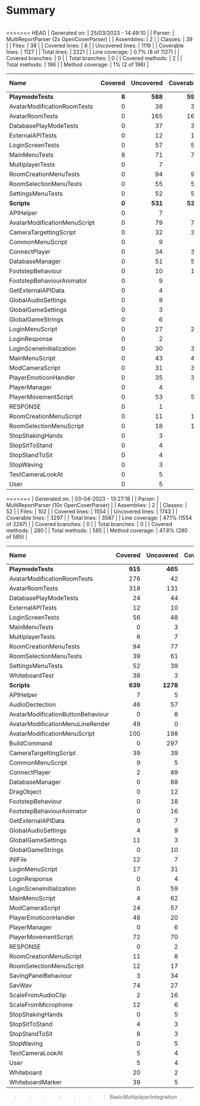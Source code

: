 ﻿# Summary
|||
|:---|:---|
<<<<<<< HEAD
| Generated on: | 25/03/2023 - 14:49:10 |
| Parser: | MultiReportParser (2x OpenCoverParser) |
| Assemblies: | 2 |
| Classes: | 39 |
| Files: | 38 |
| Covered lines: | 8 |
| Uncovered lines: | 1119 |
| Coverable lines: | 1127 |
| Total lines: | 2221 |
| Line coverage: | 0.7% (8 of 1127) |
| Covered branches: | 0 |
| Total branches: | 0 |
| Covered methods: | 2 |
| Total methods: | 196 |
| Method coverage: | 1% (2 of 196) |

|**Name**|**Covered**|**Uncovered**|**Coverable**|**Total**|**Line coverage**|**Covered**|**Total**|**Branch coverage**|**Covered**|**Total**|**Method coverage**|
|:---|---:|---:|---:|---:|---:|---:|---:|---:|---:|---:|---:|
|**PlaymodeTests**|**8**|**588**|**596**|**1118**|**1.3%**|**0**|**0**|****|**2**|**101**|**1.9%**|
|AvatarModificationRoomTests|0|38|38|66|0%|0|0||0|8|0%|
|AvatarRoomTests|0|165|165|259|0%|0|0||0|22|0%|
|DatabasePlayModeTests|0|37|37|79|0%|0|0||0|4|0%|
|ExternalAPITests|0|12|12|27|0%|0|0||0|2|0%|
|LoginScreenTests|0|57|57|204|0%|0|0||0|10|0%|
|MainMenuTests|8|71|79|126|10.1%|0|0||2|14|14.2%|
|MultiplayerTests|0|7|7|29|0%|0|0||0|1|0%|
|RoomCreationMenuTests|0|94|94|144|0%|0|0||0|17|0%|
|RoomSelectionMenuTests|0|55|55|92|0%|0|0||0|10|0%|
|SettingsMenuTests|0|52|52|92|0%|0|0||0|13|0%|
|**Scripts**|**0**|**531**|**531**|**1120**|**0%**|**0**|**0**|****|**0**|**95**|**0%**|
|APIHelper|0|7|7|19|0%|0|0||0|1|0%|
|AvatarModificationMenuScript|0|79|79|142|0%|0|0||0|9|0%|
|CameraTargettingScript|0|32|32|68|0%|0|0||0|4|0%|
|CommonMenuScript|0|9|9|21|0%|0|0||0|2|0%|
|ConnectPlayer|0|34|34|66|0%|0|0||0|2|0%|
|DatabaseManager|0|51|51|103|0%|0|0||0|12|0%|
|FootstepBehaviour|0|10|10|27|0%|0|0||0|2|0%|
|FootstepBehaviourAnimator|0|9|9|21|0%|0|0||0|2|0%|
|GetExternalAPIData|0|4|4|16|0%|0|0||0|1|0%|
|GlobalAudioSettings|0|8|8|18|0%|0|0||0|3|0%|
|GlobalGameSettings|0|3|3|10|0%|0|0||0|1|0%|
|GlobalGameStrings|0|6|6|12|0%|0|0||0|2|0%|
|LoginMenuScript|0|27|27|48|0%|0|0||0|4|0%|
|LoginResponse|0|2|2|17|0%|0|0||0|4|0%|
|LoginSceneInitialization|0|30|30|70|0%|0|0||0|1|0%|
|MainMenuScript|0|43|43|81|0%|0|0||0|11|0%|
|ModCameraScript|0|31|31|51|0%|0|0||0|3|0%|
|PlayerEmoticonHandler|0|35|35|59|0%|0|0||0|9|0%|
|PlayerManager|0|4|4|18|0%|0|0||0|2|0%|
|PlayerMovementScript|0|53|53|99|0%|0|0||0|3|0%|
|RESPONSE|0|1|1|17|0%|0|0||0|2|0%|
|RoomCreationMenuScript|0|11|11|28|0%|0|0||0|3|0%|
|RoomSelectionMenuScript|0|18|18|32|0%|0|0||0|6|0%|
|StopShakingHands|0|3|3|11|0%|0|0||0|1|0%|
|StopSitToStand|0|4|4|14|0%|0|0||0|1|0%|
|StopStandToSit|0|4|4|14|0%|0|0||0|1|0%|
|StopWaving|0|3|3|11|0%|0|0||0|1|0%|
|TextCameraLookAt|0|5|5|16|0%|0|0||0|1|0%|
|User|0|5|5|11|0%|0|0||0|1|0%|
=======
| Generated on: | 03-04-2023 - 13:27:18 |
| Parser: | MultiReportParser (10x OpenCoverParser) |
| Assemblies: | 2 |
| Classes: | 52 |
| Files: | 102 |
| Covered lines: | 1554 |
| Uncovered lines: | 1743 |
| Coverable lines: | 3297 |
| Total lines: | 3587 |
| Line coverage: | 47.1% (1554 of 3297) |
| Covered branches: | 0 |
| Total branches: | 0 |
| Covered methods: | 280 |
| Total methods: | 585 |
| Method coverage: | 47.8% (280 of 585) |

|**Name**|**Covered**|**Uncovered**|**Coverable**|**Total**|**Line coverage**|**Covered**|**Total**|**Branch coverage**|**Covered**|**Total**|**Method coverage**|
|:---|---:|---:|---:|---:|---:|---:|---:|---:|---:|---:|---:|
|**PlaymodeTests**|**915**|**465**|**1380**|**1336**|**66.3%**|**0**|**0**|****|**175**|**266**|**65.7%**|
|AvatarModificationRoomTests|276|42|318|328|86.7%|0|0||71|79|89.8%|
|AvatarRoomTests|318|131|449|259|70.8%|0|0||43|65|66.1%|
|DatabasePlayModeTests|24|44|68|79|35.2%|0|0||4|8|50%|
|ExternalAPITests|12|10|22|27|54.5%|0|0||2|4|50%|
|LoginScreenTests|56|48|104|204|53.8%|0|0||10|20|50%|
|MainMenuTests|0|3|3|13|0%|0|0||0|2|0%|
|MultiplayerTests|6|7|13|29|46.1%|0|0||1|2|50%|
|RoomCreationMenuTests|94|77|171|144|54.9%|0|0||17|34|50%|
|RoomSelectionMenuTests|39|61|100|92|39%|0|0||8|20|40%|
|SettingsMenuTests|52|39|91|92|57.1%|0|0||13|26|50%|
|WhiteboardTest|38|3|41|69|92.6%|0|0||6|6|100%|
|**Scripts**|**639**|**1278**|**1917**|**2268**|**33.3%**|**0**|**0**|****|**105**|**319**|**32.9%**|
|APIHelper|7|5|12|19|58.3%|0|0||1|2|50%|
|AudioDectection|46|57|103|137|44.6%|0|0||8|15|53.3%|
|AvatarModificationButtonBehaviour|0|8|8|20|0%|0|0||0|2|0%|
|AvatarModificationMenuLineRender|49|0|49|44|100%|0|0||6|6|100%|
|AvatarModificationMenuScript|100|198|298|306|33.5%|0|0||14|39|35.8%|
|BuildCommand|0|297|297|288|0%|0|0||0|30|0%|
|CameraTargettingScript|39|39|78|68|50%|0|0||6|11|54.5%|
|CommonMenuScript|9|5|14|21|64.2%|0|0||2|4|50%|
|ConnectPlayer|2|49|51|66|3.9%|0|0||1|4|25%|
|DatabaseManager|0|88|88|103|0%|0|0||0|24|0%|
|DragObject|0|12|12|27|0%|0|0||0|3|0%|
|FootstepBehaviour|0|18|18|27|0%|0|0||0|4|0%|
|FootstepBehaviourAnimator|0|16|16|21|0%|0|0||0|4|0%|
|GetExternalAPIData|0|7|7|16|0%|0|0||0|2|0%|
|GlobalAudioSettings|4|9|13|18|30.7%|0|0||2|6|33.3%|
|GlobalGameSettings|11|3|14|19|78.5%|0|0||1|2|50%|
|GlobalGameStrings|0|10|10|12|0%|0|0||0|4|0%|
|INIFile|12|7|19|39|63.1%|0|0||4|5|80%|
|LoginMenuScript|17|31|48|48|35.4%|0|0||4|8|50%|
|LoginResponse|0|4|4|17|0%|0|0||0|8|0%|
|LoginSceneInitialization|0|59|59|70|0%|0|0||0|2|0%|
|MainMenuScript|4|62|66|79|6%|0|0||2|22|9%|
|ModCameraScript|24|57|81|51|29.6%|0|0||6|8|75%|
|PlayerEmoticonHandler|48|20|68|59|70.5%|0|0||12|22|54.5%|
|PlayerManager|0|6|6|18|0%|0|0||0|4|0%|
|PlayerMovementScript|72|70|142|99|50.7%|0|0||6|9|66.6%|
|RESPONSE|0|2|2|17|0%|0|0||0|4|0%|
|RoomCreationMenuScript|11|8|19|28|57.8%|0|0||3|6|50%|
|RoomSelectionMenuScript|12|17|29|32|41.3%|0|0||4|12|33.3%|
|SavingPanelBehaviour|3|34|37|59|8.1%|0|0||1|7|14.2%|
|SavWav|74|27|101|175|73.2%|0|0||4|7|57.1%|
|ScaleFromAudioClip|2|16|18|31|11.1%|0|0||1|6|16.6%|
|ScaleFromMicrophone|12|6|18|31|66.6%|0|0||4|6|66.6%|
|StopShakingHands|0|5|5|11|0%|0|0||0|2|0%|
|StopSitToStand|4|3|7|14|57.1%|0|0||1|2|50%|
|StopStandToSit|8|3|11|14|72.7%|0|0||2|3|66.6%|
|StopWaving|0|5|5|11|0%|0|0||0|2|0%|
|TextCameraLookAt|5|4|9|16|55.5%|0|0||1|2|50%|
|User|5|4|9|11|55.5%|0|0||1|2|50%|
|Whiteboard|20|2|22|39|90.9%|0|0||4|4|100%|
|WhiteboardMarker|39|5|44|87|88.6%|0|0||4|4|100%|
>>>>>>> BasicMultiplayerIntegration
